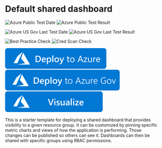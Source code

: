 # Default shared dashboard

![Azure Public Test Date](https://azurequickstartsservice.blob.core.windows.net/badges/101-default-shared-dashboard/PublicLastTestDate.svg)
![Azure Public Test Result](https://azurequickstartsservice.blob.core.windows.net/badges/101-default-shared-dashboard/PublicDeployment.svg)

![Azure US Gov Last Test Date](https://azurequickstartsservice.blob.core.windows.net/badges/101-default-shared-dashboard/FairfaxLastTestDate.svg)
![Azure US Gov Last Test Result](https://azurequickstartsservice.blob.core.windows.net/badges/101-default-shared-dashboard/FairfaxDeployment.svg)

![Best Practice Check](https://azurequickstartsservice.blob.core.windows.net/badges/101-default-shared-dashboard/BestPracticeResult.svg)
![Cred Scan Check](https://azurequickstartsservice.blob.core.windows.net/badges/101-default-shared-dashboard/CredScanResult.svg)

[![Deploy To Azure](https://raw.githubusercontent.com/Azure/azure-quickstart-templates/master/1-CONTRIBUTION-GUIDE/images/deploytoazure.svg?sanitize=true)](https://portal.azure.com/#create/Microsoft.Template/uri/https%3A%2F%2Fraw.githubusercontent.com%2FAzure%2Fazure-quickstart-templates%2Fmaster%2F101-default-shared-dashboard%2Fazuredeploy.json)
[![Deploy To Azure US Gov](https://raw.githubusercontent.com/Azure/azure-quickstart-templates/master/1-CONTRIBUTION-GUIDE/images/deploytoazuregov.svg?sanitize=true)](https://portal.azure.us/#create/Microsoft.Template/uri/https%3A%2F%2Fraw.githubusercontent.com%2FAzure%2Fazure-quickstart-templates%2Fmaster%2F101-default-shared-dashboard%2Fazuredeploy.json)
[![Visualize](https://raw.githubusercontent.com/Azure/azure-quickstart-templates/master/1-CONTRIBUTION-GUIDE/images/visualizebutton.svg?sanitize=true)](http://armviz.io/#/?load=https%3A%2F%2Fraw.githubusercontent.com%2FAzure%2Fazure-quickstart-templates%2Fmaster%2F101-default-shared-dashboard%2Fazuredeploy.json)

This is a starter template for deploying a shared dashboard that provides visibility to a given resource group. It can be customized by pinning specific metric charts and views of how the application is performing. Those changes can be published so others can see it. Dashboards can then be shared with specific groups using RBAC permissions.